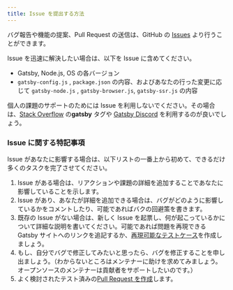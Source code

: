 ```yaml
---
title: Issue を提出する方法
---
```


バグ報告や機能の提案、Pull Request の送信は、GitHub の [Issues](https://github.com/gatsbyjs/gatsby/issues) より行うことができます。

Issue を迅速に解決したい場合は、以下を Issue に含めてください。

- Gatsby, Node.js, OS の各バージョン
- `gatsby-config.js` , `package.json` の内容、およびあなたの行った変更に応じて `gatsby-node.js` , `gatsby-browser.js`, `gatsby-ssr.js` の内容

個人の課題のサポートのためには Issue を利用しないでください。その場合は、[Stack Overflow](https://stackoverflow.com/questions/ask?tags=gatsby) の**gatsby** タグや [Gatsby Discord](https://gatsby.dev/discord) を利用するのが良いでしょう。

### Issue に関する特記事項

Issue があなたに影響する場合は、以下リストの一番上から初めて、できるだけ多くのタスクを完了させてください。

1. Issue がある場合は、リアクションや課題の詳細を追加することであなたに影響していることを示します。
2. Issue があり、あなたが詳細を追加できる場合は、バグがどのように影響しているかをコメントしたり、可能であればバクの回避策を書きます。
3. 既存の Issue がない場合は、新しく Issue を起票し、何が起こっているかについて詳細な説明を書いてください。可能であれば問題を再現できる Gatsby サイトへのリンクを追記するか、[再現可能なテストケース](/contributing/how-to-make-a-reproducible-test-case/)を作成しましょう。
4. もし、自分でバグで修正してみたいと思ったら、バグを修正することを申し出ましょう。（わからないところはメンテナーに助けを求めてみましょう。オープンソースのメンテナーは貢献者をサポートしたいのです。）
5. よく検討されたテスト済みの[Pull Request を作成](/contributing/how-to-open-a-pull-request/)します。
